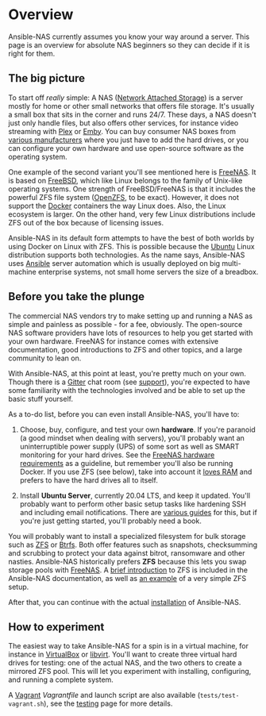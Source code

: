 # Overview

Ansible-NAS currently assumes you know your way around a server. This page is an overview for absolute NAS beginners so they can decide if it is right for them.

## The big picture

To start off _really_ simple: A NAS ([Network Attached Storage](https://en.wikipedia.org/wiki/Network-attached_storage)) is a server mostly for home or other small networks that offers file storage. It's usually a small box that sits in the corner and runs 24/7. These days, a NAS doesn't just only handle files, but also offers other services, for instance video streaming with [Plex](https://www.plex.tv/) or [Emby](https://emby.media/index.html). You can buy consumer NAS boxes from [various manufacturers](https://en.wikipedia.org/wiki/List_of_NAS_manufacturers) where you just have to add the hard drives, or you can configure your own hardware and use open-source software as the operating system.

One example of the second variant you'll see mentioned here is [FreeNAS](https://freenas.org/). It is based on [FreeBSD](https://www.freebsd.org/), which like Linux belongs to the family of Unix-like operating systems. One strength of FreeBSD/FreeNAS is that it includes the powerful ZFS file system ([OpenZFS](http://www.open-zfs.org/wiki/Main_Page), to be exact).  However, it does not support the [Docker](https://www.docker.com/) containers the way Linux does. Also, the Linux ecosystem is larger. On the other hand, very few Linux distributions include ZFS out of the box because of licensing issues.

Ansible-NAS in its default form attempts to have the best of both worlds by using Docker on Linux with ZFS. This is possible because the [Ubuntu](https://www.ubuntu.com/server) Linux distribution supports both technologies. As the name says, Ansible-NAS uses [Ansible](https://www.ansible.com/) server automation which is usually deployed on big multi-machine enterprise systems, not small home servers the size of a breadbox.

## Before you take the plunge

The commercial NAS vendors try to make setting up and running a NAS as simple and painless as possible - for a fee, obviously. The open-source NAS software providers have lots of resources to help you get started with your own hardware. FreeNAS for instance comes with extensive documentation, good introductions to ZFS and other topics, and a large community to lean on.

With Ansible-NAS, at this point at least, you're pretty much on your own. Though there is a [Gitter](https://gitter.im/Ansible-NAS/Chat) chat room (see [support](support.md)), you're expected to have some familiarity with the technologies involved and be able to set up the basic stuff yourself.

As a to-do list, before you can even install Ansible-NAS, you'll have to:

1. Choose, buy, configure, and test your own **hardware**. If you're paranoid (a good mindset when dealing with servers), you'll probably want an uninterruptible power supply (UPS) of some sort as well as SMART monitoring for your hard drives. See the [FreeNAS hardware requirements](https://freenas.org/hardware-requirements/) as a guideline, but remember you'll also be running Docker. If you use ZFS (see below), take into account it [loves RAM](zfs/zfs_overview.md) and prefers to have the hard drives all to itself.

1. Install **Ubuntu Server**, currently 20.04 LTS, and keep it updated. You'll probably want to perform other basic setup tasks like hardening SSH and including email notifications. There are [various guides](https://devanswers.co/ubuntu-20-04-initial-server-setup/) for this, but if you're just getting started, you'll probably need a book.

You will probably want to install a specialized filesystem for bulk storage such as [ZFS](http://www.open-zfs.org/wiki/Main_Page) or [Btrfs](https://btrfs.wiki.kernel.org/index.php/Main_Page). Both offer features such as snapshots, checksumming and scrubbing to protect your data against bitrot, ransomware and other nasties. Ansible-NAS historically prefers **ZFS** because this lets you swap storage pools with [FreeNAS](https://freenas.org/zfs/). A [brief introduction](zfs/zfs_overview.md) to ZFS is included in the Ansible-NAS documentation, as well as [an example](zfs/zfs_configuration.md) of a very simple ZFS setup.

After that, you can continue with the actual [installation](installation.md) of Ansible-NAS.

## How to experiment

The easiest way to take Ansible-NAS for a spin is in a virtual machine, for instance in [VirtualBox](https://www.virtualbox.org/) or [libvirt](https://libvirt.org). You'll want to create three virtual hard drives for testing: one of the actual NAS, and the two others to create a mirrored ZFS pool. This will let you experiment with installing, configuring, and running a complete system.

A [Vagrant](https://vagrantup.com) _Vagrantfile_ and launch script are also available (`tests/test-vagrant.sh`), see the [testing](testing.md) page for more details.
